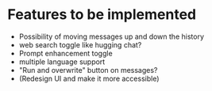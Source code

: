 # Features to be implemented

- Possibility of moving messages up and down the history
- web search toggle like hugging chat?
- Prompt enhancement toggle
- multiple language support
- "Run and overwrite" button on messages?
- (Redesign UI and make it more accessible)